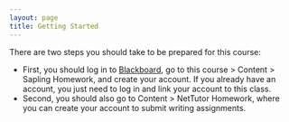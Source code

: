 ```yaml
---
layout: page
title: Getting Started
---
```


There are two steps you should take to be prepared for this course:

* First, you should log in to [Blackboard](https://learn.wsu.edu), go to this course > Content > Sapling Homework, and create your account. If you already have an account, you just need to log in and link your account to this class.
* Second, you should also go to Content > NetTutor Homework, where you can create your account to submit writing assignments.
